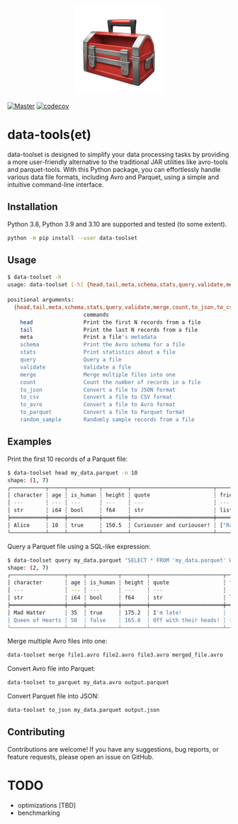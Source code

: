 <div align="center">
<img src="https://raw.githubusercontent.com/luminousmen/data-toolset/master/branding/logo/logo.png" width="200">
</div>

[![Master](https://github.com/luminousmen/data-toolset/actions/workflows/master.yml/badge.svg?branch=master)](https://github.com/luminousmen/data-toolset/actions/workflows/master.yml)
[![codecov](https://codecov.io/gh/luminousmen/data-toolset/branch/master/graph/badge.svg?token=6V9IPSRCB0)](https://codecov.io/gh/luminousmen/data-toolset)

# data-tools(et)

data-toolset is designed to simplify your data processing tasks by providing a more user-friendly alternative to the traditional JAR utilities like avro-tools and parquet-tools. With this Python package, you can effortlessly handle various data file formats, including Avro and Parquet, using a simple and intuitive command-line interface.

## Installation

Python 3.8, Python 3.9 and 3.10 are supported and tested (to some extent).

```bash
python -m pip install --user data-toolset
```

## Usage

```bash
$ data-toolset -h
usage: data-toolset [-h] {head,tail,meta,schema,stats,query,validate,merge,count,to_json,to_csv,to_avro,to_parquet,random_sample} ...

positional arguments:
  {head,tail,meta,schema,stats,query,validate,merge,count,to_json,to_csv,to_avro,to_parquet,random_sample}
                        commands
    head                Print the first N records from a file
    tail                Print the last N records from a file
    meta                Print a file's metadata
    schema              Print the Avro schema for a file
    stats               Print statistics about a file
    query               Query a file
    validate            Validate a file
    merge               Merge multiple files into one
    count               Count the number of records in a file
    to_json             Convert a file to JSON format
    to_csv              Convert a file to CSV format
    to_avro             Convert a file to Avro format
    to_parquet          Convert a file to Parquet format
    random_sample       Randomly sample records from a file
```

## Examples

Print the first 10 records of a Parquet file:

```bash
$ data-toolset head my_data.parquet -n 10
shape: (1, 7)
┌───────────┬─────┬──────────┬────────┬──────────────────────────┬────────────────────────────┬──────────────────┐
│ character ┆ age ┆ is_human ┆ height ┆ quote                    ┆ friends                    ┆ appearance       │
│ ---       ┆ --- ┆ ---      ┆ ---    ┆ ---                      ┆ ---                        ┆ ---              │
│ str       ┆ i64 ┆ bool     ┆ f64    ┆ str                      ┆ list[str]                  ┆ struct[2]        │
╞═══════════╪═════╪══════════╪════════╪══════════════════════════╪════════════════════════════╪══════════════════╡
│ Alice     ┆ 10  ┆ true     ┆ 150.5  ┆ Curiouser and curiouser! ┆ ["Rabbit", "Cheshire Cat"] ┆ {"blue","small"} │
└───────────┴─────┴──────────┴────────┴──────────────────────────┴────────────────────────────┴──────────────────┘
```

Query a Parquet file using a SQL-like expression:

```bash
$ data-toolset query my_data.parquet "SELECT * FROM 'my_data.parquet' WHERE height > 165"
shape: (2, 7)
┌─────────────────┬─────┬──────────┬────────┬───────────────────────┬────────────────────────────────────┬───────────────────┐
│ character       ┆ age ┆ is_human ┆ height ┆ quote                 ┆ friends                            ┆ appearance        │
│ ---             ┆ --- ┆ ---      ┆ ---    ┆ ---                   ┆ ---                                ┆ ---               │
│ str             ┆ i64 ┆ bool     ┆ f64    ┆ str                   ┆ list[str]                          ┆ struct[2]         │
╞═════════════════╪═════╪══════════╪════════╪═══════════════════════╪════════════════════════════════════╪═══════════════════╡
│ Mad Hatter      ┆ 35  ┆ true     ┆ 175.2  ┆ I'm late!             ┆ ["Alice"]                          ┆ {"green","tall"}  │
│ Queen of Hearts ┆ 50  ┆ false    ┆ 165.8  ┆ Off with their heads! ┆ ["White Rabbit", "King of Hearts"] ┆ {"red","average"} │
└─────────────────┴─────┴──────────┴────────┴───────────────────────┴────────────────────────────────────┴───────────────────┘
```

Merge multiple Avro files into one:

```bash
data-toolset merge file1.avro file2.avro file3.avro merged_file.avro
```

Convert Avro file into Parquet:

```bash
data-toolset to_parquet my_data.avro output.parquet
```

Convert Parquet file into JSON:

```bash
data-toolset to_json my_data.parquet output.json
```

## Contributing

Contributions are welcome! If you have any suggestions, bug reports, or feature requests, please open an issue on GitHub.

# TODO

- optimizations [TBD]
- benchmarking